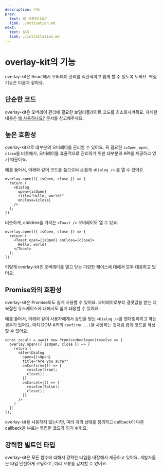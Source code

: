 ```yaml
---
description: 기능
prev:
  text: 왜 사용하나요?
  link: ./motivation.md
next:
  text: 설치
  link: ./installation.md
---
```


# overlay-kit의 기능

overlay-kit은 React에서 오버레이 관리를 직관적이고 쉽게 할 수 있도록 도와요. 핵심 기능은 다음과 같아요.

## 단순한 코드

overlay-kit은 오버레이 관리에 필요한 보일러플레이트 코드를 최소화시켜줘요. 자세한 내용은 [왜 사용하나요?](./motivation.md) 문서를 참고해주세요.

## 높은 호환성

overlay-kit으로 대부분의 오버레이를 관리할 수 있어요. 꼭 필요한 `isOpen`, `open`, `close`를 비롯해서, 오버레이를 효율적으로 관리하기 위한 대부분의 API를 제공하고 있기 때문이죠.

예를 들어서, 아래와 같이 코드를 씀으로써 손쉽게 `<Dialog />` 를 열 수 있어요.

```tsx
overlay.open(({ isOpen, close }) => {
  return (
    <Dialog 
      open={isOpen}
      title="Hello, world!" 
      onClose={close}
    />
  );
})
```

비슷하게, children을 가지는 `<Toast />` 오버레이도 열 수 있죠.

```tsx
overlay.open(({ isOpen, close }) => {
  return (
    <Toast open={isOpen} onClose={close}>
      Hello, world!
    </Toast>
  );
})
```

이렇게 overlay-kit은 오버레이를 열고 닫는 다양한 케이스에 대해서 모두 대응하고 있어요.

## Promise와의 호환성

overlay-kit은 Promise와도 쉽게 사용할 수 있어요. 오버레이로부터 결괏값을 받는 더 복잡한 유스케이스에 대해서도 쉽게 대응할 수 있어요.

예를 들어서, 아래와 같이 사용자에게서 승인을 받는 `<Dialog />`를 렌더링하려고 하는 경우가 있어요. 마치 DOM API의 `confirm(...)`을 사용하는 것처럼 쉽게 코드를 작성할 수 있어요.

```tsx
const result = await new Promise<boolean>(resolve => {
  overlay.open(({ isOpen, close }) => {
    return (
      <AlertDialog 
        open={isOpen} 
        title="Are you sure?"
        onConfirm={() => {
          resolve(true);
          close();
        }}
        onCancel={() => {
          resolve(false);
          close();
        }} 
      />
    )
  })
});
```

overlay-kit을 사용하지 않는다면, 여러 개의 상태를 정의하고 callback이 다른 callback을 부르는 복잡한 코드가 되기 쉬워요.

## 강력한 빌트인 타입

overlay-kit은 모든 함수에 대해서 강력한 타입을 내장해서 제공하고 있어요. 개발자들은 타입 안전하게 코딩하고, 미리 오류를 감지할 수 있어요.
